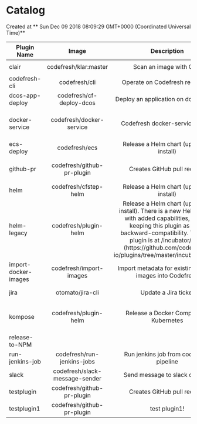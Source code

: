 # **Catalog**
Created at ** Sun Dec 09 2018 08:09:29 GMT+0000 (Coordinated Universal Time)**


| Plugin Name   | Image     | Description           | source | Tags  |
| ------------- |:-------------:| :----: |:-----:|:----:|
 | clair | codefresh&#x2F;klar:master | Scan an image with Clair | https:&#x2F;&#x2F;github.com&#x2F;optiopay&#x2F;klar |  **`clair`**  **`security`** |
 | codefresh-cli | codefresh&#x2F;cli | Operate on Codefresh resources | https:&#x2F;&#x2F;github.com&#x2F;codefresh-io&#x2F;codefresh |  **`cli`** |
 | dcos-app-deploy | codefresh&#x2F;cf-deploy-dcos | Deploy an application on dcos cluster | https:&#x2F;&#x2F;github.com&#x2F;codefresh-io&#x2F;cf-deploy-dcos |  **`dcos`**  **`deploy`**  **`deployment`** |
 | docker-service | codefresh&#x2F;docker-service | Codefresh docker-service plugin | https:&#x2F;&#x2F;github.com&#x2F;codefresh-io&#x2F;docker-service |  **`docker`**  **`docker-machine`**  **`docker-compose`** |
 | ecs-deploy | codefresh&#x2F;ecs | Release a Helm chart (update or install) | https:&#x2F;&#x2F;github.com&#x2F;codefresh-io&#x2F;cf-deploy-ecs.git |  **`ecs`**  **`deploy`**  **`containers`** |
 | github-pr | codefresh&#x2F;github-pr-plugin | Creates GitHub pull request | https:&#x2F;&#x2F;github.com&#x2F;codefresh-io&#x2F;github-pr-plugin |  **`docker`**  **`github`**  **`pull-request`** |
 | helm | codefresh&#x2F;cfstep-helm | Release a Helm chart (update or install) | https:&#x2F;&#x2F;github.com&#x2F;codefresh-contrib&#x2F;cfplugin-step |  **`helm`**  **`kubernetes`** |
 | helm-legacy | codefresh&#x2F;plugin-helm | Release a Helm chart (update or install). There is a new Helm plugin with added capabilities, we are keeping this plugin as is for backward-compatibility. The new plugin is at &#x2F;incubator&#x2F;helm (https:&#x2F;&#x2F;github.com&#x2F;codefresh-io&#x2F;plugins&#x2F;tree&#x2F;master&#x2F;incubator&#x2F;helm) | https:&#x2F;&#x2F;github.com&#x2F;codefresh-io&#x2F;cf-plugin-helm |  **`helm`**  **`kubernetes`** |
 | import-docker-images | codefresh&#x2F;import-images | Import metadata for existing Docker images into Codefresh | https:&#x2F;&#x2F;github.com&#x2F;codefresh-io&#x2F;cf-import-image |  **`docker`** |
 | jira | otomato&#x2F;jira-cli | Update a Jira ticket | https:&#x2F;&#x2F;github.com&#x2F;codefreshdemo&#x2F;jira-cli-docker |  **`jira`** |
 | kompose | codefresh&#x2F;plugin-helm | Release a Docker Compose to Kubernetes | https:&#x2F;&#x2F;github.com&#x2F;codefresh-io&#x2F;cf-kompose-plugin |  **`docker-compose`**  **`docker`**  **`kompose`**  **`kubernetes`** |
 | release-to-NPM |  |  |  | |
 | run-jenkins-job | codefresh&#x2F;run-jenkins-jobs | Run jenkins job from codefresh pipeline | https:&#x2F;&#x2F;github.com&#x2F;codefresh-io&#x2F;cf-run-jenkins-jobs |  **`docker`**  **`jenkins`** |
 | slack | codefresh&#x2F;slack-message-sender | Send message to slack channel | https:&#x2F;&#x2F;github.com&#x2F;codefresh-io&#x2F;slack-message-sender |  **`slack`** |
 | testplugin | codefresh&#x2F;github-pr-plugin | Creates GitHub pull request | https:&#x2F;&#x2F;github.com&#x2F;codefresh-io&#x2F;github-pr-plugin |  **`testplugin`** |
 | testplugin1 | codefresh&#x2F;github-pr-plugin | test plugin1! | https:&#x2F;&#x2F;github.com&#x2F;codefresh-io&#x2F;github-pr-plugin |  **`testplugin1`** |

